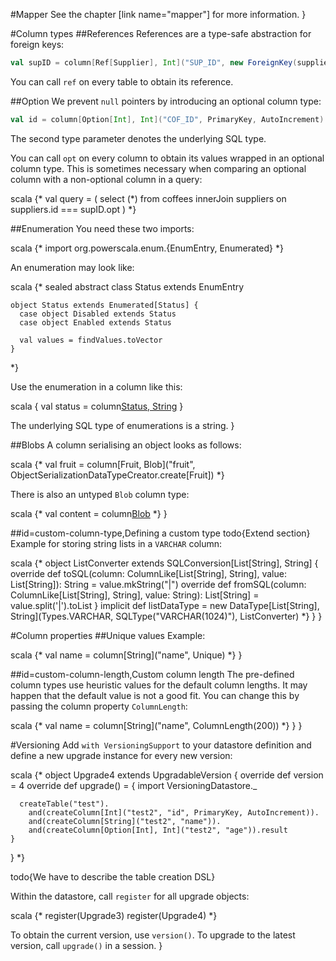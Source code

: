 #Mapper
See the chapter [link name="mapper"] for more information.
}

#Column types
##References
References are a type-safe abstraction for foreign keys:

```scala
val supID = column[Ref[Supplier], Int]("SUP_ID", new ForeignKey(suppliers.id))
```

You can call `ref` on every table to obtain its reference.

##Option
We prevent `null` pointers by introducing an optional column type:

```scala
val id = column[Option[Int], Int]("COF_ID", PrimaryKey, AutoIncrement)
```

The second type parameter denotes the underlying SQL type.

You can call `opt` on every column to obtain its values wrapped in an optional column type. This is sometimes necessary when comparing an optional column with a non-optional column in a query:

scala {*
val query = (
  select (*)
  from coffees
  innerJoin suppliers
  on suppliers.id === supID.opt
)
*}

##Enumeration
  You need these two imports:

  scala {*
    import org.powerscala.enum.{EnumEntry, Enumerated}
  *}

  An enumeration may look like:

  scala {*
    sealed abstract class Status extends EnumEntry

    object Status extends Enumerated[Status] {
      case object Disabled extends Status
      case object Enabled extends Status

      val values = findValues.toVector
    }
  *}

  Use the enumeration in a column like this:

  scala {
    val status = column[Status, String]("STATUS")
  }

  The underlying SQL type of enumerations is a string.
}

##Blobs
  A column serialising an object looks as follows:

  scala {*
    val fruit = column[Fruit, Blob]("fruit",
      ObjectSerializationDataTypeCreator.create[Fruit])
  *}

  There is also an untyped `Blob` column type:

  scala {*
    val content = column[Blob]("content")
  *}
}

##id=custom-column-type,Defining a custom type
  todo{Extend section}
  Example for storing string lists in a `VARCHAR` column:

  scala {*
    object ListConverter extends SQLConversion[List[String], String] {
      override def toSQL(column: ColumnLike[List[String], String], value: List[String]): String = value.mkString("|")
      override def fromSQL(column: ColumnLike[List[String], String], value: String): List[String] = value.split('|').toList
    }
    implicit def listDataType = new DataType[List[String], String](Types.VARCHAR, SQLType("VARCHAR(1024)"), ListConverter)
  *}
}
}

#Column properties
##Unique values
  Example:

  scala {*
    val name = column[String]("name", Unique)
  *}
}

##id=custom-column-length,Custom column length
  The pre-defined column types use heuristic values for the default column lengths. It may happen that the default value is not a good fit. You can change this by passing the column property `ColumnLength`:

  scala {*
    val name = column[String]("name", ColumnLength(200))
  *}
}
}

#Versioning
Add `with VersioningSupport` to your datastore definition and define a new upgrade instance for every new version:

scala {*
  object Upgrade4 extends UpgradableVersion {
    override def version = 4
    override def upgrade() = {
      import VersioningDatastore._

      createTable("test").
        and(createColumn[Int]("test2", "id", PrimaryKey, AutoIncrement)).
        and(createColumn[String]("test2", "name")).
        and(createColumn[Option[Int], Int]("test2", "age")).result
    }
  }
*}

todo{We have to describe the table creation DSL}

Within the datastore, call `register` for all upgrade objects:

scala {*
  register(Upgrade3)
  register(Upgrade4)
*}

To obtain the current version, use `version()`. To upgrade to the latest version, call `upgrade()` in a session.
}